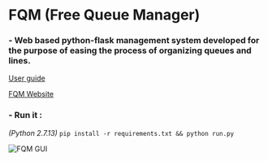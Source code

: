 # FQM (Free Queue Manager)

### - Web based python-flask management system developed for the purpose of easing the process of organizing queues and lines.
[User guide][791ac274]

  [791ac274]: https://fqms.github.io/images/user_guide.pdf "User guide"
  
[FQM Website][4eba2488]

  [4eba2488]: https://fqms.github.io "FQM Website"

### - Run it :
_(Python 2.7.13)_
`pip install -r requirements.txt && python run.py`

![FQM GUI](https://fqms.github.io/images/gui.gif)
